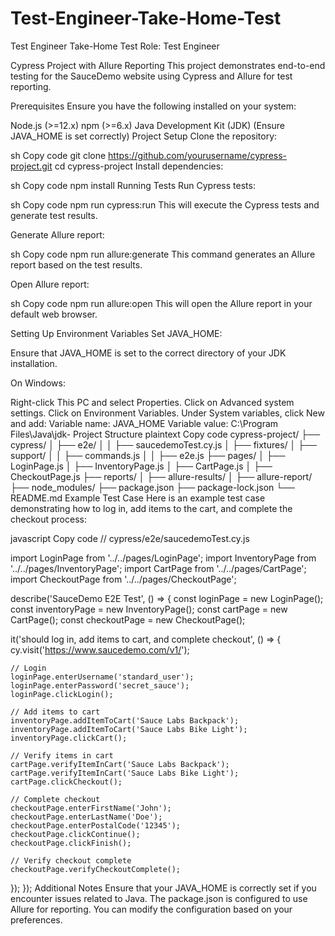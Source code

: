 # Test-Engineer-Take-Home-Test
Test Engineer Take-Home Test  Role: Test Engineer

Cypress Project with Allure Reporting
This project demonstrates end-to-end testing for the SauceDemo website using Cypress and Allure for test reporting.

Prerequisites
Ensure you have the following installed on your system:

Node.js (>=12.x)
npm (>=6.x)
Java Development Kit (JDK) (Ensure JAVA_HOME is set correctly)
Project Setup
Clone the repository:

sh
Copy code
git clone https://github.com/yourusername/cypress-project.git
cd cypress-project
Install dependencies:

sh
Copy code
npm install
Running Tests
Run Cypress tests:

sh
Copy code
npm run cypress:run
This will execute the Cypress tests and generate test results.

Generate Allure report:

sh
Copy code
npm run allure:generate
This command generates an Allure report based on the test results.

Open Allure report:

sh
Copy code
npm run allure:open
This will open the Allure report in your default web browser.

Setting Up Environment Variables
Set JAVA_HOME:

Ensure that JAVA_HOME is set to the correct directory of your JDK installation.

On Windows:

Right-click This PC and select Properties.
Click on Advanced system settings.
Click on Environment Variables.
Under System variables, click New and add:
Variable name: JAVA_HOME
Variable value: C:\Program Files\Java\jdk-<version>
Project Structure
plaintext
Copy code
cypress-project/
├── cypress/
│   ├── e2e/
│   │   ├── saucedemoTest.cy.js
│   ├── fixtures/
│   ├── support/
│   │   ├── commands.js
│   │   ├── e2e.js
├── pages/
│   ├── LoginPage.js
│   ├── InventoryPage.js
│   ├── CartPage.js
│   ├── CheckoutPage.js
├── reports/
│   ├── allure-results/
│   ├── allure-report/
├── node_modules/
├── package.json
├── package-lock.json
└── README.md
Example Test Case
Here is an example test case demonstrating how to log in, add items to the cart, and complete the checkout process:

javascript
Copy code
// cypress/e2e/saucedemoTest.cy.js

import LoginPage from '../../pages/LoginPage';
import InventoryPage from '../../pages/InventoryPage';
import CartPage from '../../pages/CartPage';
import CheckoutPage from '../../pages/CheckoutPage';

describe('SauceDemo E2E Test', () => {
  const loginPage = new LoginPage();
  const inventoryPage = new InventoryPage();
  const cartPage = new CartPage();
  const checkoutPage = new CheckoutPage();

  it('should log in, add items to cart, and complete checkout', () => {
    cy.visit('https://www.saucedemo.com/v1/');
    
    // Login
    loginPage.enterUsername('standard_user');
    loginPage.enterPassword('secret_sauce');
    loginPage.clickLogin();

    // Add items to cart
    inventoryPage.addItemToCart('Sauce Labs Backpack');
    inventoryPage.addItemToCart('Sauce Labs Bike Light');
    inventoryPage.clickCart();

    // Verify items in cart
    cartPage.verifyItemInCart('Sauce Labs Backpack');
    cartPage.verifyItemInCart('Sauce Labs Bike Light');
    cartPage.clickCheckout();

    // Complete checkout
    checkoutPage.enterFirstName('John');
    checkoutPage.enterLastName('Doe');
    checkoutPage.enterPostalCode('12345');
    checkoutPage.clickContinue();
    checkoutPage.clickFinish();

    // Verify checkout complete
    checkoutPage.verifyCheckoutComplete();
  });
});
Additional Notes
Ensure that your JAVA_HOME is correctly set if you encounter issues related to Java.
The package.json is configured to use Allure for reporting. You can modify the configuration based on your preferences.

